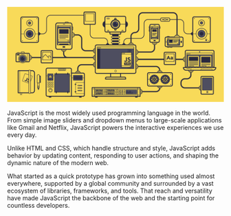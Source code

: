 ![JavaScript](https://raw.githubusercontent.com/jshub/.github/main/assets/javascript.gif)

JavaScript is the most widely used programming language in the world. From simple image sliders and dropdown menus to large-scale applications like Gmail and Netflix, JavaScript powers the interactive experiences we use every day.

Unlike HTML and CSS, which handle structure and style, JavaScript adds behavior by updating content, responding to user actions, and shaping the dynamic nature of the modern web.

What started as a quick prototype has grown into something used almost everywhere, supported by a global community and surrounded by a vast ecosystem of libraries, frameworks, and tools. That reach and versatility have made JavaScript the backbone of the web and the starting point for countless developers.
